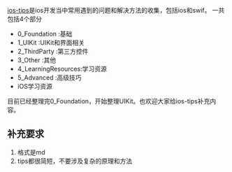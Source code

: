 [ios-tips](https://github.com/coolnameismy/ios-tips)是ios开发当中常用遇到的问题和解决方法的收集，包括ios和swif。
一共包括4个部分


-   0_Foundation :基础
-   1_UIKit :UIKit和界面相关
-   2_ThirdParty :第三方控件
-   3_Other :其他
-   4_LearningResources:学习资源
-	5_Advanced :高级技巧
-	iOS学习资源

目前已经整理完0_Foundation，开始整理UIKit。也欢迎大家给ios-tips补充内容。

## 补充要求
1.  格式是md
2.  tips都很简短，不要涉及复杂的原理和方法